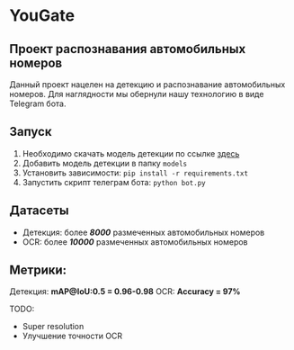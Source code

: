 # YouGate
## Проект распознавания автомобильных номеров
Данный проект нацелен на детекцию и распознавание автомобильных номеров. Для наглядности мы обернули нашу технологию в виде Telegram бота.

## Запуск
1. Необходимо скачать модель детекции по ссылке [здесь](https://drive.google.com/file/d/13qNb-OfK8DmZVhSORy--Jho9tNVRWXgx/view?usp=sharing)
2. Добавить модель детекции в папку `models`
3. Установить зависимости: `pip install -r requirements.txt`
4. Запустить скрипт телеграм бота: `python bot.py`
 
## Датасеты
* Детекция: более ***8000*** размеченных автомобильных номеров
* OCR: более ***10000*** размеченных автомобильных номеров

## Метрики:
Детекция: **mAP@IoU:0.5 = 0.96-0.98**
OCR: **Accuracy = 97%**

TODO:
* Super resolution
* Улучшение точности OCR